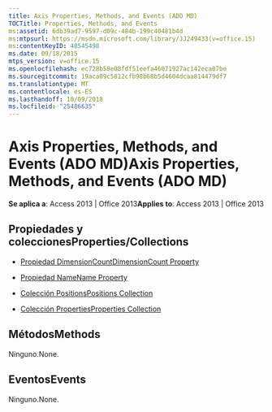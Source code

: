 ```yaml
---
title: Axis Properties, Methods, and Events (ADO MD)
TOCTitle: Properties, Methods, and Events
ms:assetid: 6db39ad7-9597-d09c-484b-199c40481b4d
ms:mtpsurl: https://msdn.microsoft.com/library/JJ249433(v=office.15)
ms:contentKeyID: 48545498
ms.date: 09/18/2015
mtps_version: v=office.15
ms.openlocfilehash: ec728b58e08fdf51eefa46071927ac142eca07be
ms.sourcegitcommit: 19aca09c5812cfb98b68b5d4604dcaa814479df7
ms.translationtype: MT
ms.contentlocale: es-ES
ms.lasthandoff: 10/09/2018
ms.locfileid: "25486635"
---
```

# <a name="axis-properties-methods-and-events-ado-md"></a><span data-ttu-id="ff2c3-102">Axis Properties, Methods, and Events (ADO MD)</span><span class="sxs-lookup"><span data-stu-id="ff2c3-102">Axis Properties, Methods, and Events (ADO MD)</span></span>


<span data-ttu-id="ff2c3-103">**Se aplica a**: Access 2013 | Office 2013</span><span class="sxs-lookup"><span data-stu-id="ff2c3-103">**Applies to**: Access 2013 | Office 2013</span></span>


## <a name="propertiescollections"></a><span data-ttu-id="ff2c3-104">Propiedades y colecciones</span><span class="sxs-lookup"><span data-stu-id="ff2c3-104">Properties/Collections</span></span>

- [<span data-ttu-id="ff2c3-105">Propiedad DimensionCount</span><span class="sxs-lookup"><span data-stu-id="ff2c3-105">DimensionCount Property</span></span>](dimensioncount-property-ado-md.md)

- [<span data-ttu-id="ff2c3-106">Propiedad Name</span><span class="sxs-lookup"><span data-stu-id="ff2c3-106">Name Property</span></span>](name-property-ado-md.md)

- [<span data-ttu-id="ff2c3-107">Colección Positions</span><span class="sxs-lookup"><span data-stu-id="ff2c3-107">Positions Collection</span></span>](positions-collection-ado-md.md)

- [<span data-ttu-id="ff2c3-108">Colección Properties</span><span class="sxs-lookup"><span data-stu-id="ff2c3-108">Properties Collection</span></span>](properties-collection-ado.md)

## <a name="methods"></a><span data-ttu-id="ff2c3-109">Métodos</span><span class="sxs-lookup"><span data-stu-id="ff2c3-109">Methods</span></span>

<span data-ttu-id="ff2c3-110">Ninguno.</span><span class="sxs-lookup"><span data-stu-id="ff2c3-110">None.</span></span>

## <a name="events"></a><span data-ttu-id="ff2c3-111">Eventos</span><span class="sxs-lookup"><span data-stu-id="ff2c3-111">Events</span></span>

<span data-ttu-id="ff2c3-112">Ninguno.</span><span class="sxs-lookup"><span data-stu-id="ff2c3-112">None.</span></span>

